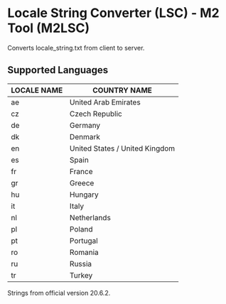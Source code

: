 # Locale String Converter (LSC) - M2 Tool (M2LSC)
Converts locale_string.txt from client to server.

## Supported Languages
| LOCALE NAME | COUNTRY NAME |
| ------------- | ------------- |
ae | United Arab Emirates
cz | Czech Republic
de | Germany
dk | Denmark
en | United States / United Kingdom
es | Spain
fr | France
gr | Greece
hu | Hungary
it | Italy
nl | Netherlands
pl | Poland
pt | Portugal
ro | Romania
ru | Russia
tr | Turkey

Strings from official version 20.6.2.
